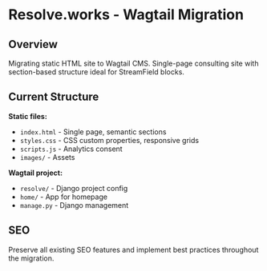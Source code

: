# Resolve.works - Wagtail Migration

## Overview

Migrating static HTML site to Wagtail CMS. Single-page consulting site with section-based structure ideal for StreamField blocks.

## Current Structure

**Static files:**

- `index.html` - Single page, semantic sections
- `styles.css` - CSS custom properties, responsive grids
- `scripts.js` - Analytics consent
- `images/` - Assets

**Wagtail project:**

- `resolve/` - Django project config
- `home/` - App for homepage
- `manage.py` - Django management

## SEO

Preserve all existing SEO features and implement best practices throughout the migration.
